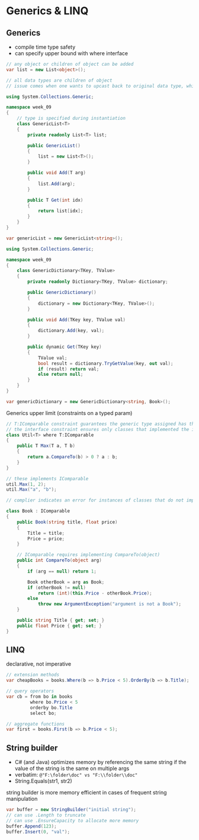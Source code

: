# Generics & LINQ

## Generics

* compile time type safety
* can specify upper bound with where interface

```c#
// any object or children of object can be added
var list = new List<object>();

// all data types are children of object
// issue comes when one wants to upcast back to original data type, which can not be guaranteed
```

```c#
using System.Collections.Generic;

namespace week_09
{
    // type is specified during instantiation
    class GenericList<T>
    {
        private readonly List<T> list;

        public GenericList()
        {
            list = new List<T>();
        }

        public void Add(T arg)
        {
            list.Add(arg);
        }

        public T Get(int idx)
        {
            return list[idx];
        }
    }
}

var genericList = new GenericList<string>();
```

```c#
using System.Collections.Generic;

namespace week_09
{
    class GenericDictionary<TKey, TValue>
    {
        private readonly Dictionary<TKey, TValue> dictionary;

        public GenericDictionary()
        {
            dictionary = new Dictionary<TKey, TValue>();
        }

        public void Add(TKey key, TValue val)
        {
            dictionary.Add(key, val);
        }

        public dynamic Get(TKey key)
        {
            TValue val;
            bool result = dictionary.TryGetValue(key, out val);
            if (result) return val;
            else return null;
        }
    }
}

var genericDictionary = new GenericDictionary<string, Book>();
```

Generics upper limit (constraints on a typed param)

```c#
// T:IComparable constraint guarantees the generic type assigned has the CompareTo method
// the interface constraint ensures only classes that implemented the interface can be used
class Util<T> where T:IComparable
{
    public T Max(T a, T b)
    {
        return a.CompareTo(b) > 0 ? a : b;
    }
}

// these implements IComparable
util.Max(1, 2);
util.Max("a", "b");

// complier indicates an error for instances of classes that do not implement IComparable
```

```c#
class Book : IComparable
{
    public Book(string title, float price)
    {
        Title = title;
        Price = price;
    }

    // IComparable requires implementing CompareTo(object)
    public int CompareTo(object arg)
    {
        if (arg == null) return 1;

        Book otherBook = arg as Book;
        if (otherBook != null)
            return (int)(this.Price - otherBook.Price);
        else
            throw new ArgumentException("argument is not a Book");
    }

    public string Title { get; set; }
    public float Price { get; set; }
}
```

## LINQ

declarative, not imperative

```c#
// extension methods
var cheapBooks = books.Where(b => b.Price < 5).OrderBy(b => b.Title);

// query operators
var cb = from bo in books
         where bo.Price < 5
         orderby bo.Title
         select bo;

// aggregate functions
var first = books.First(b => b.Price < 5);
```

## String builder

* C# (and Java) optimizes memory by referencing the same string if the value of the string is the same on multiple args
* verbatim: `@"F:\folder\doc" vs "F:\\folder\\doc"`
* String.Equals(str1, str2)

string builder is more memory efficient in cases of frequent string manipulation

```c#
var buffer = new StringBuilder("initial string");
// can use .Length to truncate
// can use .EnsureCapacity to allocate more memory
buffer.Append(123);
buffer.Insert(0, "val");
```
